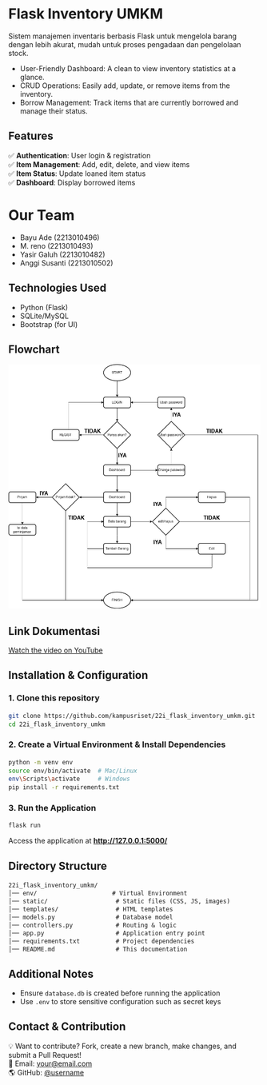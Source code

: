 # Flask Inventory UMKM

Sistem manajemen inventaris berbasis Flask untuk mengelola barang dengan lebih akurat, mudah untuk proses pengadaan dan pengelolaan stock.

- User-Friendly Dashboard: A clean to view inventory statistics at a glance.
- CRUD Operations: Easily add, update, or remove items from the inventory.
- Borrow Management: Track items that are currently borrowed and manage their status.


## Features

✅ **Authentication**: User login & registration  
✅ **Item Management**: Add, edit, delete, and view items  
✅ **Item Status**: Update loaned item status  
✅ **Dashboard**: Display borrowed items  

# Our Team

- Bayu Ade          (2213010496)
- M. reno           (2213010493)
- Yasir Galuh       (2213010482)
- Anggi Susanti     (2213010502)

## Technologies Used

- Python (Flask)  
- SQLite/MySQL  
- Bootstrap (for UI)  

## Flowchart

<img src="static/img/pl.png" alt="Flowchart">

## Link Dokumentasi

[Watch the video on YouTube](https://youtu.be/0HCdrFM5Nas)

## Installation & Configuration

### 1. Clone this repository
```bash
git clone https://github.com/kampusriset/22i_flask_inventory_umkm.git
cd 22i_flask_inventory_umkm
```

### 2. Create a Virtual Environment & Install Dependencies
```bash
python -m venv env  
source env/bin/activate  # Mac/Linux  
env\Scripts\activate     # Windows  
pip install -r requirements.txt  
```

### 3. Run the Application
```bash
flask run
```
Access the application at **http://127.0.0.1:5000/**

## Directory Structure

```
22i_flask_inventory_umkm/
│── env/                     # Virtual Environment
│── static/                   # Static files (CSS, JS, images)
│── templates/                # HTML templates
│── models.py                 # Database model
│── controllers.py            # Routing & logic
│── app.py                    # Application entry point
│── requirements.txt          # Project dependencies
│── README.md                 # This documentation
```

## Additional Notes

- Ensure `database.db` is created before running the application  
- Use `.env` to store sensitive configuration such as secret keys  

## Contact & Contribution

💡 Want to contribute? Fork, create a new branch, make changes, and submit a Pull Request!  
📩 Email: your@email.com  
🌎 GitHub: [@username](https://github.com/username)  
